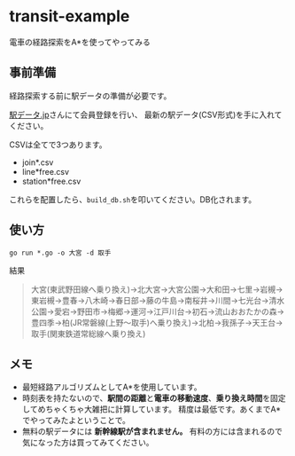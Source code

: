 # transit-example
電車の経路探索をA*を使ってやってみる

## 事前準備
経路探索する前に駅データの準備が必要です。

[駅データ.jp](https://www.ekidata.jp/)さんにて会員登録を行い、
最新の駅データ(CSV形式)を手に入れてください。

CSVは全てで3つあります。

- join*.csv
- line*free.csv
- station*free.csv

これらを配置したら、`build_db.sh`を叩いてください。DB化されます。

## 使い方

```
go run *.go -o 大宮 -d 取手
```

結果
>大宮(東武野田線へ乗り換え)→北大宮→大宮公園→大和田→七里→岩槻→東岩槻→豊春→八木崎→春日部→藤の牛島→南桜井→川間→七光台→清水公園→愛宕→野田市→梅郷→運河→江戸川台→初石→流山おおたかの森→豊四季→柏(JR常磐線(上野～取手)へ乗り換え)→北柏→我孫子→天王台→取手(関東鉄道常総線へ乗り換え)

## メモ
- 最短経路アルゴリズムとしてA*を使用しています。
- 時刻表を持たないので、**駅間の距離**と**電車の移動速度**、**乗り換え時間**を固定してめちゃくちゃ大雑把に計算しています。
精度は最低です。あくまでA*でやってみたよということで。
- 無料の駅データには **新幹線駅が含まれません。** 有料の方には含まれるので気になった方は買ってみてください。
